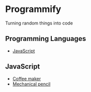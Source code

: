 # Programmify

Turning random things into code

## Programming Languages

- [JavaScript](#javascript)

## JavaScript

- [Coffee maker](/javascript/coffee-maker.js)
- [Mechanical pencil](/javascript/mechanical-pencil.js)
